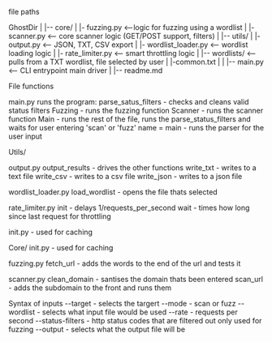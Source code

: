 file paths

GhostDir
|
|-- core/
|   |- fuzzing.py <--logic for fuzzing using a wordlist
|   |- scanner.py <-- core scanner logic (GET/POST support, filters)
|
|-- utils/
|   |- output.py <-- JSON, TXT, CSV export
|   |- wordlist_loader.py <-- wordlist loading logic 
|   |- rate_limiter.py <-- smart throttling logic
|
|-- wordlists/ <--pulls from a TXT wordlist, file selected by user
|   |-common.txt
|
|
|-- main.py <-- CLI entrypoint main driver
|
|-- readme.md

File functions

main.py
runs the program:
parse_satus_filters - checks and cleans valid status filters
Fuzzing - runs the fuzzing function
Scanner - runs the scanner function
Main - runs the rest of the file, runs the parse_status_filters and waits for user entering 'scan' or 'fuzz'
name = main - runs the parser for the user input

Utils/

output.py
output_results - drives the other functions
write_txt - writes to a text file 
write_csv - writes to a csv file
write_json - writes to a json file

wordlist_loader.py
load_wordlist - opens the file thats selected

rate_limiter.py
init - delays 1/requests_per_second
wait - times how long since last request for throttling

init.py - used for caching

Core/
init.py - used for caching

fuzzing.py
fetch_url - adds the words to the end of the url and tests it

scanner.py
clean_domain - santises the domain thats been entered
scan_url - adds the subdomain to the front and runs them

Syntax of inputs 
--target - selects the targert
--mode - scan or fuzz
--wordlist - selects what input file would be used
--rate - requests per second
--status-filters - http status codes that are filtered out only used for fuzzing
--output - selects what the output file will be